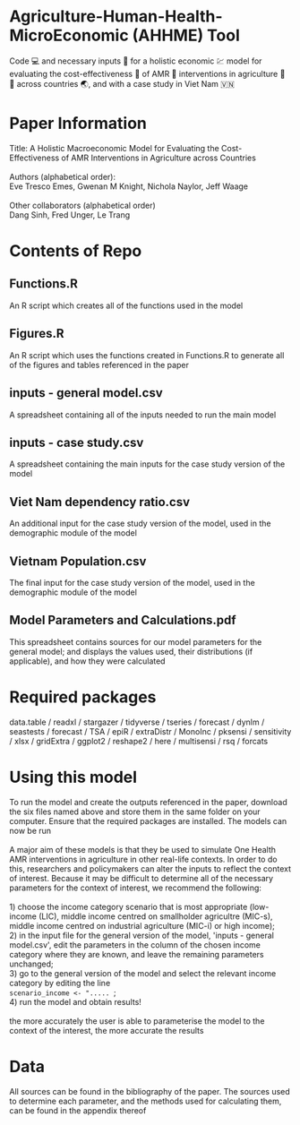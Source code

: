 # Agriculture-Human-Health-MicroEconomic (AHHME) Tool
Code :computer: and necessary inputs :file_folder: for a holistic economic :chart: model for evaluating the cost-effectiveness :money_mouth_face: of AMR :microbe: interventions in agriculture :pig: :hatching_chick: across countries :earth_asia:, and with a case study in Viet Nam :vietnam:

# Paper Information
Title: A Holistic Macroeconomic Model for Evaluating the Cost-Effectiveness of AMR Interventions in Agriculture across Countries <br> <br>
Authors (alphabetical order): <br>
Eve Tresco Emes, Gwenan M Knight, Nichola Naylor, Jeff Waage <br> <br>
Other collaborators (alphabetical order) <br> Dang Sinh, Fred Unger, Le Trang <br>


# Contents of Repo

## Functions.R
An R script which creates all of the functions used in the model

## Figures.R
An R script which uses the functions created in Functions.R to generate all of the figures and tables referenced in the paper

## inputs - general model.csv
A spreadsheet containing all of the inputs needed to run the main model

## inputs - case study.csv
A spreadsheet containing the main inputs for the case study version of the model

## Viet Nam dependency ratio.csv
An additional input for the case study version of the model, used in the demographic module of the model

## Vietnam Population.csv
The final input for the case study version of the model, used in the demographic module of the model

## Model Parameters and Calculations.pdf
This spreadsheet contains sources for our model parameters for the general model; and displays the values used, their distributions (if applicable), and how they were calculated

# Required packages
data.table / readxl / stargazer / tidyverse / tseries / forecast / dynlm / seastests / forecast / TSA / epiR / extraDistr / MonoInc / pksensi / sensitivity / xlsx / gridExtra / ggplot2 / reshape2 / here / multisensi / rsq / forcats

# Using this model
To run the model and create the outputs referenced in the paper, download the six files named above and store them in the same folder on your computer. Ensure that the required packages are installed. The models can now be run <br><br> A major aim of these models is that they be used to simulate One Health AMR interventions in agriculture in other real-life contexts. In order to do this, researchers and policymakers can alter the inputs to reflect the context of interest. Because it may be difficult to determine all of the necessary parameters for the context of interest, we recommend the following:<br><br>1) choose the income category scenario that is most appropriate (low-income (LIC), middle income centred on smallholder agricultre (MIC-s), middle income centred on industrial agriculture (MIC-i) or high income);<br>2) in the input file for the general version of the model, 'inputs - general model.csv', edit the parameters in the column of the chosen income category where they are known, and leave the remaining parameters unchanged;<br>3) go to the general version of the model and select the relevant income category by editing the line <br>`scenario_income <- "..... `;<br>4) run the model and obtain results! <br><br>the more accurately the user is able to parameterise the model to the context of the interest, the more accurate the results

# Data
All sources can be found in the bibliography of the paper. The sources used to determine each parameter, and the methods used for calculating them, can be found in the appendix thereof

